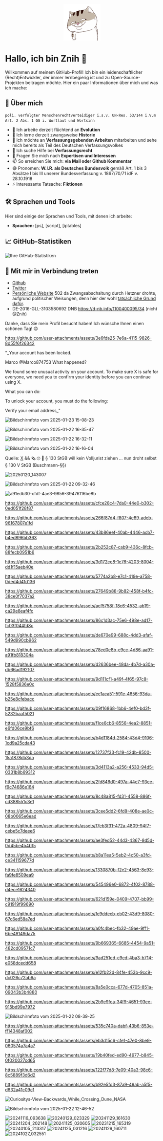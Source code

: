 <p align="center">
    <a href="http://aashisjha.com.np" target="_blank">
        <img src="https://github.com/OracleBrain/OracleBrain/blob/main/wth-smile.gif?raw=true" width="120" height="120" alt="Description of the image">
    </a>
</p>

# Hallo, ich bin Znih 👋

Willkommen auf meinem GitHub-Profil! Ich bin ein leidenschaftlicher (Recht)Entwickler, der immer lernbegierig ist und zu Open-Source-Projekten beitragen möchte. Hier ein paar Informationen über mich und was ich mache:

## 🚀 Über mich

`poli. verfolgter Menschenrechtverteidiger i.s.v. UN-Res. 53/144 i.V.m Art. 2 Abs. 1 GG i. Wortlaut und Wortsinn`

- 🔭 Ich arbeite derzeit flüchtend an **Evolution**
- 🌱 Ich lerne derzeit zwangsweise **Historie**
- 👯 Ich möchte an **Verfassungsgebenden Arbeiten** mitarbeiten und sehe mich bereits als Teil des Deutschen Verfassungsvolkes
- 🤔 Ich suche Hilfe bei **Verfassungsrecht**
- 💬 Fragen Sie mich nach **Expertisen und Interessen**
- 📫 So erreichen Sie mich: **via Mail oder Github Kommentar**
- 😄 Pronomen: **W.I.R. als Deutsches Bundesvolk** gemäß Art. 1 bis 3 Absätze I bis III unserer Bundesverfassung v. 1867/70/71 idF v. 28.10.1918
- ⚡ Interessante Tatsache: **Fiktionen**

## 🛠️ Sprachen und Tools

Hier sind einige der Sprachen und Tools, mit denen ich arbeite:

- **Sprachen:** [ps], [script], [iptables]

## 📈 GitHub-Statistiken

![Ihre GitHub-Statistiken](https://github-readme-stats.vercel.app/api?username=Artikel-278-VV&show_icons=true&theme=radical)

## 🔗 Mit mir in Verbindung treten

- [Github](https://github.com/Artikel-278-VV/Artikel-278-VV/discussions)
- [Twitter](@Marco874753)
- [Persönliche Website](https://www.matrixhacker.de) 502 da Zwangsabschaltung durch Hetzner drohte, aufgrund politischer Weisungen, denn hier der wohl [tatsächliche Grund dafür](https://web.archive.org/web/20201021014800/https://matrixhacker.de/).
- DE-2016-GLL-3103580692 DNB https://d-nb.info/1100400095/34 (nicht @Znih)

Danke, dass Sie mein Profil besucht haben! Ich wünsche Ihnen einen schönen Tag! 😊

https://github.com/user-attachments/assets/3e6fda25-7e6a-4115-9826-8d55f6f26342

"_Your account has been locked.

Marco
@Marco874753
What happened?

We found some unusual activity on your account. To make sure X is safe for everyone, we need you to confirm your identity before you can continue using X.

What you can do:

To unlock your account, you must do the following:

Verify your email address_"

![Bildschirmfoto vom 2025-01-23 15-08-23](https://github.com/user-attachments/assets/cad5cdc8-7f0c-44b2-b8df-0e7bf693213d)


![Bildschirmfoto vom 2025-01-22 16-35-47](https://github.com/user-attachments/assets/c40e45cd-0779-435e-8d1c-9d3a57b43bd6)

![Bildschirmfoto vom 2025-01-22 16-32-11](https://github.com/user-attachments/assets/84690589-60bc-4c51-a43b-fe651e0a6e42)

![Bildschirmfoto vom 2025-01-22 16-16-04](https://github.com/user-attachments/assets/2537111b-77e0-4215-84ba-e5eedc553dc4)


Quelle: [X](https://t.co/7dLDnQfsbP) && 🗞️ 🙄 🧻 § 130 StGB will kein Volljurist ziehen ... nun droht selbst § 130 V StGB (Buschmann-§§)

![20250120_143007](https://github.com/user-attachments/assets/7f12a90e-b4e7-4527-91e1-2b11f051ed70)

![Bildschirmfoto vom 2025-01-22 09-32-46](https://github.com/user-attachments/assets/84f796f1-ceb9-441e-84c0-8ef90569684a)


![a91edb30-cfdf-4ae3-9856-39476116be8b](https://github.com/user-attachments/assets/7cd60180-434b-4eb9-a2a3-8fb652e51672)

https://github.com/user-attachments/assets/cfce28c4-7da0-44e0-b302-0ed051f28f87

https://github.com/user-attachments/assets/266f87d4-f807-4e89-adeb-96167807e1fd

https://github.com/user-attachments/assets/43b86eef-40ab-4446-acb7-b4ed896bb363


https://github.com/user-attachments/assets/2b252c87-cab9-436c-8fcb-88fecb0951b6

https://github.com/user-attachments/assets/3d172ce8-1e76-4203-8004-dd1f15aeb40e

https://github.com/user-attachments/assets/5774a2b8-e7c1-419e-a758-0ded4d41d136

https://github.com/user-attachments/assets/27649b88-9b82-458f-b4fc-38ce0f7037a2

https://github.com/user-attachments/assets/acf5758f-18c6-4532-ab19-ca29e8eaf4fc

https://github.com/user-attachments/assets/86c1d3ac-75e6-498e-ad17-fc03f044fd8c

https://github.com/user-attachments/assets/de670e99-688c-4dd3-afaf-549d990cb962

https://github.com/user-attachments/assets/78ed0e8b-e9cc-4d86-aa91-a91fb818304a

https://github.com/user-attachments/assets/d2636bee-48da-4b7d-a30a-db66ad192107

https://github.com/user-attachments/assets/9d111cf1-a49f-4f65-97c8-1528f5836e0c



https://github.com/user-attachments/assets/ee1aca51-591e-4656-93da-b25e8cfebacc

https://github.com/user-attachments/assets/09f16868-1bb6-4ef0-bd3f-5232baaf5021

https://github.com/user-attachments/assets/f1ce6cb6-8556-4ea2-8851-e6fd06ce9bf6

https://github.com/user-attachments/assets/b4d1184d-2584-43d4-9106-1cd9a25cda43

https://github.com/user-attachments/assets/12737f33-fc19-42db-8500-15a1878db3da

https://github.com/user-attachments/assets/3d4113a2-a256-4533-94d5-0331b8b69312

https://github.com/user-attachments/assets/2fd846d0-497a-44e7-93ee-f9c74686e164

https://github.com/user-attachments/assets/8c48a815-fd31-4558-886f-cd388551c3e1

https://github.com/user-attachments/assets/3cee5dd2-6fd8-408e-ae0c-08b0065e6ead

https://github.com/user-attachments/assets/f7eb3f31-472a-4809-94f7-cebe5c7deee6

https://github.com/user-attachments/assets/ae3fed52-44d3-4367-8d5d-0d45be4b4b15

https://github.com/user-attachments/assets/b8a11ea5-5eb2-4c50-a3fd-ce341159677d

https://github.com/user-attachments/assets/1330870b-f2e2-4563-8e93-fa9fe8509ea9

https://github.com/user-attachments/assets/545496e0-6872-4f02-8788-d4ece1624340

https://github.com/user-attachments/assets/621d159e-0409-4707-bb99-c91919f99690

https://github.com/user-attachments/assets/fe9ddecb-eb02-43d9-8080-67c6ed58a7ed

https://github.com/user-attachments/assets/a0fc4bec-fb32-49ae-9ff1-6be49149da75




https://github.com/user-attachments/assets/9b669365-6685-4454-9a51-482cd09571c7



https://github.com/user-attachments/assets/9ad251ed-c9ed-4ba3-b714-e058dcedd658

https://github.com/user-attachments/assets/e12fb22d-84fe-453b-9cc9-dc026c72ab6a

https://github.com/user-attachments/assets/8a5e0cca-677d-4705-851a-09043b3b4880

https://github.com/user-attachments/assets/2b9e9fca-34f9-4651-93ee-915bd99e7972


![Bildschirmfoto vom 2025-01-22 08-39-25](https://github.com/user-attachments/assets/fb5f1aad-216f-4d80-a152-79eee61bd3ec)



https://github.com/user-attachments/assets/535c740a-dabf-43b6-853e-ff14348af002

https://github.com/user-attachments/assets/eb3d15c6-cfe1-47e0-8be9-060574a7a4a7

https://github.com/user-attachments/assets/19b40fed-ed90-4977-b845-0f020027cd65

https://github.com/user-attachments/assets/122f77d8-7e09-40a3-98c6-8c5889f3d6d2

https://github.com/user-attachments/assets/b92e5fd3-87a9-49ab-a5f5-d632a41c09c1

![Curiositys-View-Backwards_While_Crossing_Dune_NASA](https://github.com/user-attachments/assets/9b6a37fe-896f-4614-a2d1-8a5da67c75c4)



![Bildschirmfoto vom 2025-01-22 12-46-52](https://github.com/user-attachments/assets/73ac6703-8c2b-4dfd-a609-ceea161beadc)


![20241116_093638](https://github.com/user-attachments/assets/cd0a5710-4261-4825-97e9-edcde7cdbd7f)
![20240129_023329](https://github.com/user-attachments/assets/43c9ef2a-ed5f-49d1-9c7b-0ad191a484e6)
![20241129_161630](https://github.com/user-attachments/assets/2c7f50b3-a5c7-4120-a9db-562498688c69)
![20241204_202148](https://github.com/user-attachments/assets/dcfdf10e-d197-4a78-aa69-6ba7be08011a)
![20241125_020605](https://github.com/user-attachments/assets/5009550c-a9f0-4545-872e-46cef80d0aaa)
![20231215_165319](https://github.com/user-attachments/assets/6cb2c74b-f0e9-4211-8a20-b827739f6455)
![20240105_213317](https://github.com/user-attachments/assets/ca58c5e2-a669-4463-8d30-edb67b7b1001)
![20241125_031216](https://github.com/user-attachments/assets/44714501-3e79-4bbd-a2be-06dd35987096)
![20241129_160711](https://github.com/user-attachments/assets/bd9cacae-9294-4a05-a956-ae65cba08880)
![20241027_032551](https://github.com/user-attachments/assets/c830f9c0-a754-4f78-a816-45ad067711d5)



